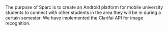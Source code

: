 The purpose of Sparc is to create an Android platform for mobile university students to connect with other students in the area they will be in during a certain semester. We have implemented the Clarifai API for image recognition. 
